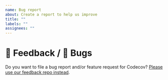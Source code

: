 ```yaml
---
name: Bug report
about: Create a report to help us improve
title: ""
labels: ""
assignees: ""
---
```


<!--
  Sentry/Codecov employees and contractors can delete or ignore the following.
-->

# 📣 Feedback / 🐛 Bugs

Do you want to file a bug report and/or feature request for Codecov? [Please use our feedback repo instead](https://github.com/codecov/feedback/issues).
